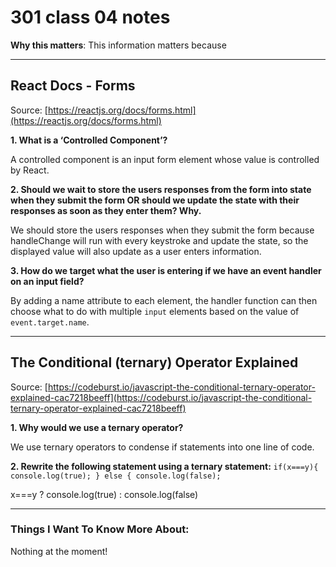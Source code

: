# 301 class 04 notes

**Why this matters**: This information matters because 

------------------------------------

## React Docs - Forms

Source: [https://reactjs.org/docs/forms.html](https://reactjs.org/docs/forms.html)

**1. What is a ‘Controlled Component’?**

A controlled component is an input form element whose value is controlled by React.

**2. Should we wait to store the users responses from the form into state when they submit the form OR should we update the state with their responses as soon as they enter them? Why.**

We should store the users responses when they submit the form because handleChange will run with every keystroke and update the state, so the displayed value will also update as a user enters information.


**3. How do we target what the user is entering if we have an event handler on an input field?**

By adding a name attribute to each element, the handler function can then choose what to do with multiple `input` elements based on the value of `event.target.name`.

----------------------------

## The Conditional (ternary) Operator Explained

Source: [https://codeburst.io/javascript-the-conditional-ternary-operator-explained-cac7218beeff](https://codeburst.io/javascript-the-conditional-ternary-operator-explained-cac7218beeff)

**1. Why would we use a ternary operator?**

We use ternary operators to condense if statements into one line of code.

**2. Rewrite the following statement using a ternary statement:**
`if(x===y){
  console.log(true);
} else {
  console.log(false);`


x===y ? console.log(true) : console.log(false)


------------------------------------
### Things I Want To Know More About:
Nothing at the moment!
